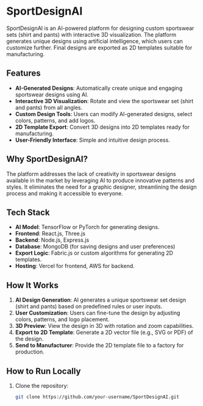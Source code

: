 # SportDesignAI

SportDesignAI is an AI-powered platform for designing custom sportswear sets (shirt and pants) with interactive 3D visualization. The platform generates unique designs using artificial intelligence, which users can customize further. Final designs are exported as 2D templates suitable for manufacturing.

## Features
- **AI-Generated Designs**: Automatically create unique and engaging sportswear designs using AI.
- **Interactive 3D Visualization**: Rotate and view the sportswear set (shirt and pants) from all angles.
- **Custom Design Tools**: Users can modify AI-generated designs, select colors, patterns, and add logos.
- **2D Template Export**: Convert 3D designs into 2D templates ready for manufacturing.
- **User-Friendly Interface**: Simple and intuitive design process.

## Why SportDesignAI?
The platform addresses the lack of creativity in sportswear designs available in the market by leveraging AI to produce innovative patterns and styles. It eliminates the need for a graphic designer, streamlining the design process and making it accessible to everyone.

## Tech Stack
- **AI Model**: TensorFlow or PyTorch for generating designs.
- **Frontend**: React.js, Three.js
- **Backend**: Node.js, Express.js
- **Database**: MongoDB (for saving designs and user preferences)
- **Export Logic**: Fabric.js or custom algorithms for generating 2D templates.
- **Hosting**: Vercel for frontend, AWS for backend.

## How It Works
1. **AI Design Generation**: AI generates a unique sportswear set design (shirt and pants) based on predefined rules or user inputs.
2. **User Customization**: Users can fine-tune the design by adjusting colors, patterns, and logo placement.
3. **3D Preview**: View the design in 3D with rotation and zoom capabilities.
4. **Export to 2D Template**: Generate a 2D vector file (e.g., SVG or PDF) of the design.
5. **Send to Manufacturer**: Provide the 2D template file to a factory for production.

## How to Run Locally
1. Clone the repository:
   ```bash
   git clone https://github.com/your-username/SportDesignAI.git
